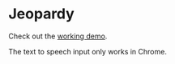 # Jeopardy

Check out the [working demo](http://rocky-castle-1145.herokuapp.com/).

The text to speech input only works in Chrome.
